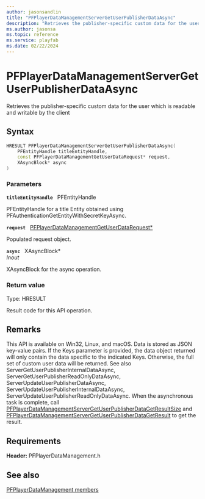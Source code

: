 ```yaml
---
author: jasonsandlin
title: "PFPlayerDataManagementServerGetUserPublisherDataAsync"
description: "Retrieves the publisher-specific custom data for the user which is readable and writable by the client"
ms.author: jasonsa
ms.topic: reference
ms.service: playfab
ms.date: 02/22/2024
---
```


# PFPlayerDataManagementServerGetUserPublisherDataAsync  

Retrieves the publisher-specific custom data for the user which is readable and writable by the client  

## Syntax  
  
```cpp
HRESULT PFPlayerDataManagementServerGetUserPublisherDataAsync(  
    PFEntityHandle titleEntityHandle,  
    const PFPlayerDataManagementGetUserDataRequest* request,  
    XAsyncBlock* async  
)  
```  
  
### Parameters  
  
**`titleEntityHandle`** &nbsp; PFEntityHandle  
  
PFEntityHandle for a title Entity obtained using PFAuthenticationGetEntityWithSecretKeyAsync.  
  
**`request`** &nbsp; [PFPlayerDataManagementGetUserDataRequest*](../../pfplayerdatamanagementtypes/structs/pfplayerdatamanagementgetuserdatarequest.md)  
  
Populated request object.  
  
**`async`** &nbsp; XAsyncBlock*  
*_Inout_*  
  
XAsyncBlock for the async operation.  
  
  
### Return value
Type: HRESULT
  
Result code for this API operation.
  
## Remarks  
  
This API is available on Win32, Linux, and macOS. Data is stored as JSON key-value pairs. If the Keys parameter is provided, the data object returned will only contain the data specific to the indicated Keys. Otherwise, the full set of custom user data will be returned. See also ServerGetUserPublisherInternalDataAsync, ServerGetUserPublisherReadOnlyDataAsync, ServerUpdateUserPublisherDataAsync, ServerUpdateUserPublisherInternalDataAsync, ServerUpdateUserPublisherReadOnlyDataAsync. When the asynchronous task is complete, call [PFPlayerDataManagementServerGetUserPublisherDataGetResultSize](pfplayerdatamanagementservergetuserpublisherdatagetresultsize.md) and [PFPlayerDataManagementServerGetUserPublisherDataGetResult](pfplayerdatamanagementservergetuserpublisherdatagetresult.md) to get the result.
  
## Requirements  
  
**Header:** PFPlayerDataManagement.h
  
## See also  
[PFPlayerDataManagement members](../pfplayerdatamanagement_members.md)  

  
  
